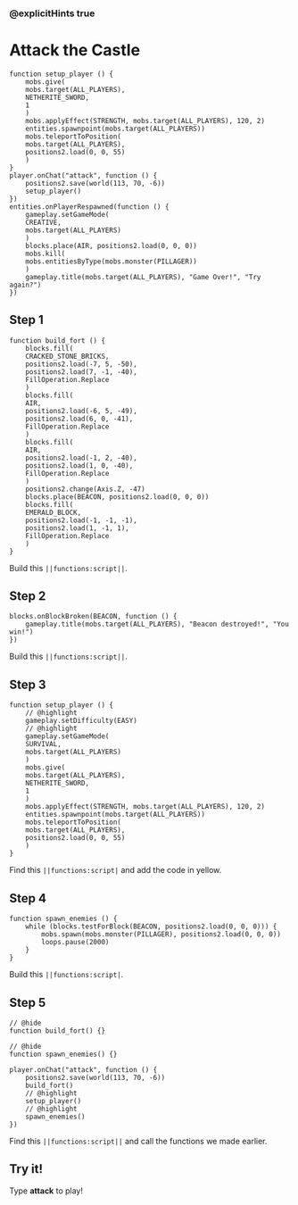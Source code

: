 ### @explicitHints true


# Attack the Castle

```template
function setup_player () {
    mobs.give(
    mobs.target(ALL_PLAYERS),
    NETHERITE_SWORD,
    1
    )
    mobs.applyEffect(STRENGTH, mobs.target(ALL_PLAYERS), 120, 2)
    entities.spawnpoint(mobs.target(ALL_PLAYERS))
    mobs.teleportToPosition(
    mobs.target(ALL_PLAYERS),
    positions2.load(0, 0, 55)
    )
}
player.onChat("attack", function () {
    positions2.save(world(113, 70, -6))
    setup_player()
})
entities.onPlayerRespawned(function () {
    gameplay.setGameMode(
    CREATIVE,
    mobs.target(ALL_PLAYERS)
    )
    blocks.place(AIR, positions2.load(0, 0, 0))
    mobs.kill(
    mobs.entitiesByType(mobs.monster(PILLAGER))
    )
    gameplay.title(mobs.target(ALL_PLAYERS), "Game Over!", "Try again?")
})
```

## Step 1

```blocks
function build_fort () {
    blocks.fill(
    CRACKED_STONE_BRICKS,
    positions2.load(-7, 5, -50),
    positions2.load(7, -1, -40),
    FillOperation.Replace
    )
    blocks.fill(
    AIR,
    positions2.load(-6, 5, -49),
    positions2.load(6, 0, -41),
    FillOperation.Replace
    )
    blocks.fill(
    AIR,
    positions2.load(-1, 2, -40),
    positions2.load(1, 0, -40),
    FillOperation.Replace
    )
    positions2.change(Axis.Z, -47)
    blocks.place(BEACON, positions2.load(0, 0, 0))
    blocks.fill(
    EMERALD_BLOCK,
    positions2.load(-1, -1, -1),
    positions2.load(1, -1, 1),
    FillOperation.Replace
    )
}
```

Build this ``||functions:script||``.

## Step 2

```blocks
blocks.onBlockBroken(BEACON, function () {
    gameplay.title(mobs.target(ALL_PLAYERS), "Beacon destroyed!", "You win!")
})
```

Build this ``||functions:script||``.

## Step 3

```blocks
function setup_player () {
    // @highlight
    gameplay.setDifficulty(EASY)
    // @highlight
    gameplay.setGameMode(
    SURVIVAL,
    mobs.target(ALL_PLAYERS)
    )
    mobs.give(
    mobs.target(ALL_PLAYERS),
    NETHERITE_SWORD,
    1
    )
    mobs.applyEffect(STRENGTH, mobs.target(ALL_PLAYERS), 120, 2)
    entities.spawnpoint(mobs.target(ALL_PLAYERS))
    mobs.teleportToPosition(
    mobs.target(ALL_PLAYERS),
    positions2.load(0, 0, 55)
    )
}
```

Find this ``||functions:script|`` and add the code in yellow.

## Step 4

```blocks
function spawn_enemies () {
    while (blocks.testForBlock(BEACON, positions2.load(0, 0, 0))) {
        mobs.spawn(mobs.monster(PILLAGER), positions2.load(0, 0, 0))
        loops.pause(2000)
    }
}
```

Build this ``||functions:script|``.

## Step 5

```blocks
// @hide
function build_fort() {}

// @hide
function spawn_enemies() {}

player.onChat("attack", function () {
    positions2.save(world(113, 70, -6))
    build_fort()
    // @highlight
    setup_player()
    // @highlight
    spawn_enemies()
})
```

Find this ``||functions:script||`` and call the functions we made earlier.

## Try it!

Type **attack** to play!